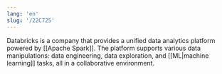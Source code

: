 ```yaml
---
lang: 'en'
slug: '/22C725'
---
```


Databricks is a company that provides a unified data analytics platform powered by [[Apache Spark]]. The platform supports various data manipulations: data engineering, data exploration, and [[ML|machine learning]] tasks, all in a collaborative environment.
